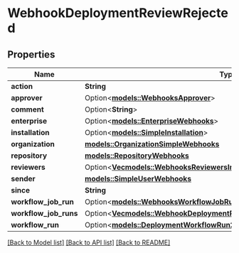 # WebhookDeploymentReviewRejected

## Properties

Name | Type | Description | Notes
------------ | ------------- | ------------- | -------------
**action** | **String** |  | 
**approver** | Option<[**models::WebhooksApprover**](webhooks_approver.md)> |  | [optional]
**comment** | Option<**String**> |  | [optional]
**enterprise** | Option<[**models::EnterpriseWebhooks**](enterprise-webhooks.md)> |  | [optional]
**installation** | Option<[**models::SimpleInstallation**](simple-installation.md)> |  | [optional]
**organization** | [**models::OrganizationSimpleWebhooks**](organization-simple-webhooks.md) |  | 
**repository** | [**models::RepositoryWebhooks**](repository-webhooks.md) |  | 
**reviewers** | Option<[**Vec<models::WebhooksReviewersInner>**](webhooks_reviewers_inner.md)> |  | [optional]
**sender** | [**models::SimpleUserWebhooks**](simple-user-webhooks.md) |  | 
**since** | **String** |  | 
**workflow_job_run** | Option<[**models::WebhooksWorkflowJobRun**](webhooks_workflow_job_run.md)> |  | [optional]
**workflow_job_runs** | Option<[**Vec<models::WebhookDeploymentReviewRejectedWorkflowJobRunsInner>**](webhook_deployment_review_rejected_workflow_job_runs_inner.md)> |  | [optional]
**workflow_run** | Option<[**models::DeploymentWorkflowRun2**](Deployment_Workflow_Run_2.md)> |  | 

[[Back to Model list]](../README.md#documentation-for-models) [[Back to API list]](../README.md#documentation-for-api-endpoints) [[Back to README]](../README.md)


